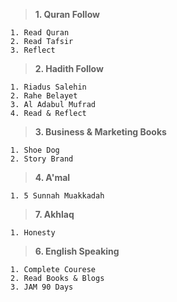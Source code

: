 > **1. Quran Follow**

```
1. Read Quran
2. Read Tafsir
3. Reflect
```

> **2. Hadith Follow**

```
1. Riadus Salehin
2. Rahe Belayet
3. Al Adabul Mufrad
4. Read & Reflect
```

> **3. Business & Marketing Books**

```
1. Shoe Dog
2. Story Brand
```

> **4. A'mal**

```
1. 5 Sunnah Muakkadah
```

> **7. Akhlaq**

```
1. Honesty
```

> **6. English Speaking**

```
1. Complete Courese
2. Read Books & Blogs
3. JAM 90 Days
```
